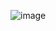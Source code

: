 ![image](https://github.com/Destors/angular-crud-ngrx-demo/assets/36758083/cd1cd869-1001-4f20-8ac1-9853eaf432fa)
